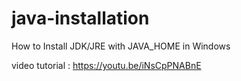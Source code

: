 # java-installation
How to Install JDK/JRE with JAVA_HOME in Windows

video tutorial : https://youtu.be/iNsCpPNABnE


